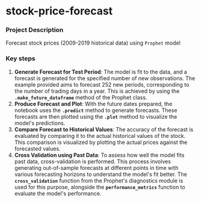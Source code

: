 # stock-price-forecast

### Project Description

Forecast stock prices (2009-2019 historical data) using `Prophet` model

### Key steps

1. **Generate Forecast for Test Period**: The model is fit to the data, and a forecast is generated for the specified number of new observations. The example provided aims to forecast 252 new periods, corresponding to the number of trading days in a year. This is achieved by using the **`.make_future_dataframe`** method of the Prophet class.
2. **Produce Forecast and Plot**: With the future dates prepared, the notebook uses the **`.predict`** method to generate forecasts. These forecasts are then plotted using the **`.plot`** method to visualize the model's predictions.
3. **Compare Forecast to Historical Values**: The accuracy of the forecast is evaluated by comparing it to the actual historical values of the stock. This comparison is visualized by plotting the actual prices against the forecasted values.
4. **Cross Validation using Past Data**: To assess how well the model fits past data, cross-validation is performed. This process involves generating out-of-sample forecasts at different points in time with various forecasting horizons to understand the model's fit better. The **`cross_validation`** function from the Prophet's diagnostics module is used for this purpose, alongside the **`performance_metrics`** function to evaluate the model's performance.
